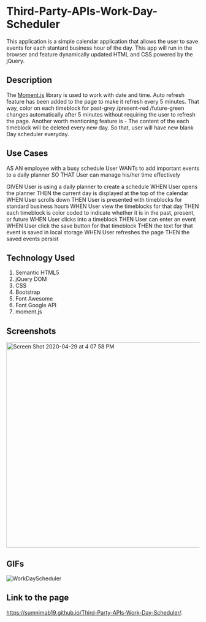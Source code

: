 # Third-Party-APIs-Work-Day-Scheduler

This application is a simple calendar application that allows the user to save events for each stantard business hour of the day. This app will run in the browser and feature dynamically updated HTML and CSS powered by the jQuery. 


## Description

The [Moment.js](https://momentjs.com/) library is used to work with date and time. Auto refresh feature has been added to the page to make it refresh every 5 minutes. That way, color on each timeblock for past-grey /present-red /future-green changes automatically after 5 minutes without requiring the user to refresh the page. Another worth mentioning feature is - The content of the each timeblock will be deleted every new day. So that, user will have new blank Day scheduler everyday. 


## Use Cases

AS AN employee with a busy schedule
User WANTs to add important events to a daily planner
SO THAT User can manage his/her time effectively

GIVEN User is using a daily planner to create a schedule
WHEN User opens the planner
THEN the current day is displayed at the top of the calendar
WHEN User scrolls down
THEN User is presented with timeblocks for standard business hours
WHEN User view the timeblocks for that day
THEN each timeblock is color coded to indicate whether it is in the past, present, or future
WHEN User clicks into a timeblock
THEN User can enter an event
WHEN User click the save button for that timeblock
THEN the text for that event is saved in local storage
WHEN User refreshes the page
THEN the saved events persist


## Technology Used
1. Semantic HTML5
2. jQuery DOM
3. CSS
4. Bootstrap
5. Font Awesome
6. Font Google API
7. moment.js


## Screenshots
<img width="535" alt="Screen Shot 2020-04-29 at 4 07 58 PM" src="https://user-images.githubusercontent.com/55207625/80655839-8440e780-8a34-11ea-94db-b0c42d8bb738.png">



## GIFs
![WorkDayScheduler](https://user-images.githubusercontent.com/55207625/80655776-5c518400-8a34-11ea-9662-4fa8701c586e.gif)




## Link to the page
https://sumnimab19.github.io/Third-Party-APIs-Work-Day-Scheduler/.




